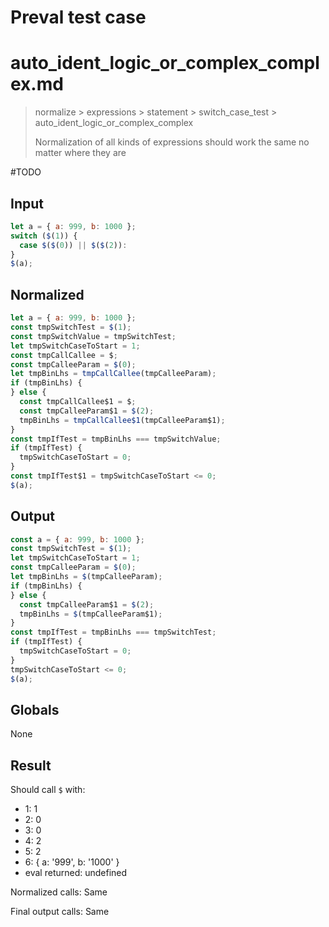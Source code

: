 # Preval test case

# auto_ident_logic_or_complex_complex.md

> normalize > expressions > statement > switch_case_test > auto_ident_logic_or_complex_complex
>
> Normalization of all kinds of expressions should work the same no matter where they are

#TODO

## Input

`````js filename=intro
let a = { a: 999, b: 1000 };
switch ($(1)) {
  case $($(0)) || $($(2)):
}
$(a);
`````

## Normalized

`````js filename=intro
let a = { a: 999, b: 1000 };
const tmpSwitchTest = $(1);
const tmpSwitchValue = tmpSwitchTest;
let tmpSwitchCaseToStart = 1;
const tmpCallCallee = $;
const tmpCalleeParam = $(0);
let tmpBinLhs = tmpCallCallee(tmpCalleeParam);
if (tmpBinLhs) {
} else {
  const tmpCallCallee$1 = $;
  const tmpCalleeParam$1 = $(2);
  tmpBinLhs = tmpCallCallee$1(tmpCalleeParam$1);
}
const tmpIfTest = tmpBinLhs === tmpSwitchValue;
if (tmpIfTest) {
  tmpSwitchCaseToStart = 0;
}
const tmpIfTest$1 = tmpSwitchCaseToStart <= 0;
$(a);
`````

## Output

`````js filename=intro
const a = { a: 999, b: 1000 };
const tmpSwitchTest = $(1);
let tmpSwitchCaseToStart = 1;
const tmpCalleeParam = $(0);
let tmpBinLhs = $(tmpCalleeParam);
if (tmpBinLhs) {
} else {
  const tmpCalleeParam$1 = $(2);
  tmpBinLhs = $(tmpCalleeParam$1);
}
const tmpIfTest = tmpBinLhs === tmpSwitchTest;
if (tmpIfTest) {
  tmpSwitchCaseToStart = 0;
}
tmpSwitchCaseToStart <= 0;
$(a);
`````

## Globals

None

## Result

Should call `$` with:
 - 1: 1
 - 2: 0
 - 3: 0
 - 4: 2
 - 5: 2
 - 6: { a: '999', b: '1000' }
 - eval returned: undefined

Normalized calls: Same

Final output calls: Same
